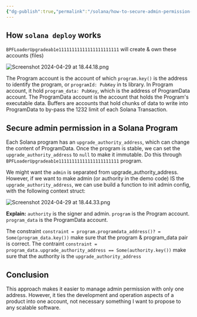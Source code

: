 ```yaml
---
{"dg-publish":true,"permalink":"/solana/how-to-secure-admin-permission-in-solana-program/"}
---
```


## How `solana deploy` works

`BPFLoaderUpgradeab1e11111111111111111111111` will create & own these accounts (files)

![Screenshot 2024-04-29 at 18.44.18.png](/img/user/images/Screenshot%202024-04-29%20at%2018.44.18.png)

The Program account is the account of which `program.key()` is the address to identify the program, or `programId: PubKey` in ts library. In Program account, it hold `program_data: PubKey`, which is the address of ProgramData account. 
The ProgramData account is the account that holds the Program's executable data.
Buffers are accounts that hold chunks of data to write into ProgramData to by-pass the 1232 limit of each Solana Transaction.

## Secure admin permission in a Solana Program

Each Solana program has an `upgrade_authority_address`, which can change the content of ProgramData. Once the program is stable, we can set the `upgrade_authority_address` to `null` to make it immutable. Do this through `BPFLoaderUpgradeab1e11111111111111111111111` program.

We might want the `admin` is separated from upgrade_authority_address. However, if we want to make admin (or authority in the demo code) IS the `upgrade_authority_address`, we can use build a function to init admin config, with the following context struct:

![Screenshot 2024-04-29 at 18.44.33.png](/img/user/images/Screenshot%202024-04-29%20at%2018.44.33.png)

**Explain:**
`authority` is the signer and admin.
`program` is the Program account.
`program_data` is the ProgramData account.

The constraint 
`constraint = program.programdata_address()? = Some(program_data.key())`  make sure that the program & program_data pair is correct.
The contraint
`constraint = program_data.upgrade_authority_address == Some(authority.key())` make sure that the authority is the `upgrade_authority_address`

## Conclusion

This approach makes it easier to manage admin permission with only one address. However, it ties the development and operation aspects of a product into one account, not necessary something I want to propose to any scalable software.
